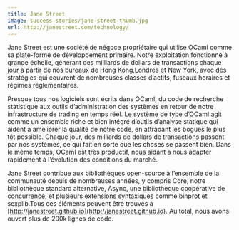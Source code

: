 ```yaml
---
title: Jane Street
image: success-stories/jane-street-thumb.jpg
url: http://janestreet.com/technology/
---
```


Jane Street est une société de négoce propriétaire qui utilise OCaml comme sa 
plate-forme de développement primaire. Notre exploitation fonctionne à grande 
échelle, générant des milliards de dollars de transactions chaque jour à partir 
de nos bureaux de Hong Kong,Londres et New York, avec des stratégies qui couvrent 
de nombreuses classes d’actifs, fuseaux horaires et régimes réglementaires.

Presque tous nos logiciels sont écrits dans OCaml, du code de recherche statistique 
aux outils d’administration des systèmes en retour de notre infrastructure de trading 
en temps réel. Le système de type d’OCaml agit comme un ensemble riche et bien intégré 
d’outils d’analyse statique qui aident à améliorer la qualité de notre code, en 
attrapant les bogues le plus tôt possible. Chaque jour, des milliards de dollars de 
transactions passent par nos systèmes, ce qui fait en sorte que les choses se passent 
bien. Dans le même temps, OCaml est très productif, nous aidant à nous adapter rapidement 
à l’évolution des conditions du marché.

Jane Street contribue aux bibliothèques open-source à l’ensemble de la communauté depuis 
de nombreuses années, y compris Core, notre bibliothèque standard alternative, Async, une 
bibliothèque coopérative de concurrence, et plusieurs extensions syntaxiques comme binprot 
et sexplib.Tous ces éléments peuvent être trouvés à 
[http://janestreet.github.io](http://janestreet.github.io). Au total, nous avons ouvert
plus de 200k lignes de code.
